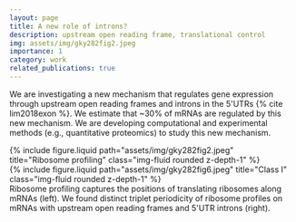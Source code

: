```yaml
---
layout: page
title: A new role of introns?
description: upstream open reading frame, translational control
img: assets/img/gky282fig2.jpeg
importance: 1
category: work
related_publications: true
---
```


We are investigating a new mechanism that regulates gene expression through upstream open reading frames and introns in the 5'UTRs {% cite lim2018exon %}. We estimate that ~30% of mRNAs are regulated by this new mechanism. We are developing computational and experimental methods (e.g., quantitative proteomics) to study this new mechanism.

<div class="row justify-content-sm-center">
    <div class="col-sm-7 mt-3 mt-md-0">
        {% include figure.liquid path="assets/img/gky282fig2.jpeg" title="Ribosome profiling" class="img-fluid rounded z-depth-1" %}
    </div>
    <div class="col-sm-5 mt-3 mt-md-0">
        {% include figure.liquid path="assets/img/gky282fig6.jpeg" title="Class I" class="img-fluid rounded z-depth-1" %}
    </div>
</div>
<div class="caption">
    Ribosome profiling captures the positions of translating ribosomes along mRNAs (left). We found distinct triplet periodicity of ribosome profiles on mRNAs with upstream open reading frames and 5'UTR introns (right).
</div>
